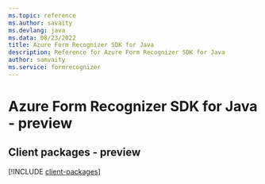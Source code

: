 ```yaml
---
ms.topic: reference
ms.author: savaity
ms.devlang: java
ms.data: 08/23/2022
title: Azure Form Recognizer SDK for Java
description: Reference for Azure Form Recognizer SDK for Java
author: samvaity
ms.service: formrecognizer
---
```

# Azure Form Recognizer SDK for Java - preview

## Client packages - preview
[!INCLUDE [client-packages](form-recognizer-client-index.md)]